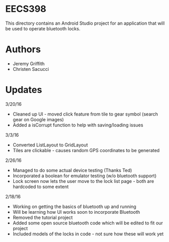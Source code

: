 # EECS398
This directory contains an Android Studio project for an application that will be used to operate bluetooth locks.

# Authors 
* Jeremy Griffith
* Christen Sacucci

# Updates
3/20/16
* Cleaned up UI - moved click feature from tile to gear symbol (search gear on Google images)
* Added a isCorrupt function to help with saving/loading issues

3/3/16
* Converted ListLayout to GridLayout
* Tiles are clickable - causes random GPS coordinates to be generated

2/26/16
* Managed to do some actual device testing (Thanks Ted)
* Incorporated a boolean for emulator testing (w/o bluetooth support)
* Lock screen now lets the user move to the lock list page - both are hardcoded to some extent

2/18/16
* Working on getting the basics of bluetooth up and running
* Will be learning how UI works soon to incorporate Bluetooth
* Removed the tutorial project
* Added some open source bluetooth code which will be edited to fit our project
* Included models of the locks in code - not sure how these will work yet
